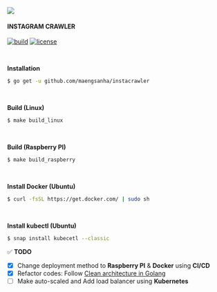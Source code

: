<img src="https://lh5.googleusercontent.com/proxy/r5D7LX7gbvXfuJU1SFAfCM1SerPt0KcBvR_R0qpXO_fsa39nwCKhyGE0UQbFP99XpSMRuPWrckLRnkoU747FW6EHY1_Gqf1xzhXYhJnIqIHizuhbBX3fh0sgdxbpIwJrDtC9g-uELzM-xYNfiw=s0-d">

#### INSTAGRAM CRAWLER

[![build](https://img.shields.io/badge/build-failed-red?style=flat&logo=github)](https://github.com/maengsanha/instacrawler/pulse)
[![license](https://img.shields.io/badge/license-MIT-blue)](https://github.com/maengsanha/instacrawler/blob/master/LICENSE)

<br>

**Installation**

```bash
$ go get -u github.com/maengsanha/instacrawler
```

<br>

**Build (Linux)**

```bash
$ make build_linux
```

<br>

**Build (Raspberry PI)**

```bash
$ make build_raspberry
```

<br>

**Install Docker (Ubuntu)**

```bash
$ curl -fsSL https://get.docker.com/ | sudo sh
```

<br>

**Install kubectl (Ubuntu)**

```bash
$ snap install kubecetl --classic
```



:white_check_mark: **TODO**

- [x] Change deployment method to **Raspberry PI** & **Docker** using **CI/CD**
- [x] Refactor codes: Follow [Clean architecture in Golang](https://medium.com/@manakuro/clean-architecture-with-go-bce409427d31)
- [ ] Make auto-scaled and Add load balancer using **Kubernetes**
